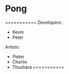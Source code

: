 Pong
====

===========
Developers:
 - Kevin
 - Peter

Artists:
 - Pieter
 - Charlie
 - Thushara
===========
